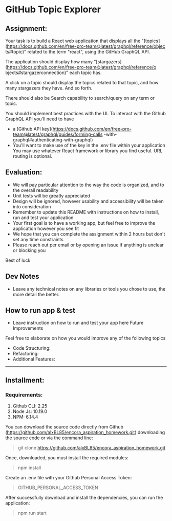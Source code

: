 # GitHub Topic Explorer

## Assignment:
Your task is to build a React web application that displays all the
"[topics](https://docs.github.com/en/free-pro-team@latest/graphql/reference/objec
ts#topic)" related to the term "react", using the GitHub GraphQL API.

The application should display how many
"[stargazers](https://docs.github.com/en/free-pro-team@latest/graphql/reference/o
bjects#stargazerconnection)" each topic has. 

A click on a topic should display the topics related to that topic, and how many stargazers they have. And so forth. 

There should also be Search capability to search/query on any term or topic.

You should implement best practices with the UI.
To interact with the Github GraphQL API you'll need to have
* a [Github API key](https://docs.github.com/en/free-pro-team@latest/graphql/guides/forming-calls
-with-graphql#authenticating-with-graphql)
* You'll want to make use of the key in the .env file within your application
You may use whatever React framework or library you find useful. URL routing is
optional.

## Evaluation:
* We will pay particular attention to the way the code is organized, and to the overall
readability
* Unit tests will be greatly appreciated
* Design will be ignored, however usability and accessibility will be taken into consideration
* Remember to update this README with instructions on how to install, run and test your application
* Your first goal is to have a working app, but feel free to improve the application
however you see fit
* We hope that you can complete the assignment within 2 hours but don't set any
time constraints
* Please reach out per email or by opening an issue if anything is unclear or blocking
you 

Best of luck

## Dev Notes
* Leave any technical notes on any libraries or tools you chose to use, the more detail
the better.

## How to run app & test
* Leave instruction on how to run and test your app here
Future Improvements

Feel free to elaborate on how you would improve any of the following topics
* Code Structuring:
* Refactoring:
* Additional Features:


-----
## Installment:

### Requirements:

1. Github CLI: 2.25
1. Node Js: 10.19.0
1. NPM: 6.14.4

You can download the source code directly from Github (https://github.com/alxBL85/encora_aspiration_homework.git) downloading the source code or via the command line:

> git clone https://github.com/alxBL85/encora_aspiration_homework.git

Once, downloaded, you must install the required modules:

> npm install

Create an .env file with your Github Personal Access Token:

> GITHUB_PERSONAL_ACCESS_TOKEN

After successfully download and install the dependencies, you can run the application:

> npm run start




